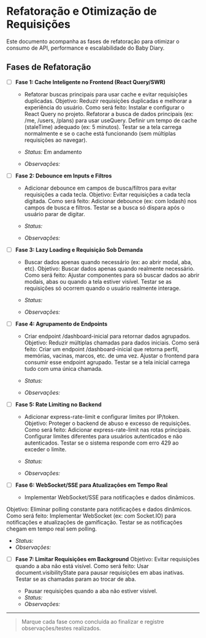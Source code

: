 # Refatoração e Otimização de Requisições

Este documento acompanha as fases de refatoração para otimizar o consumo de API, performance e escalabilidade do Baby Diary.

## Fases de Refatoração

- [ ] **Fase 1: Cache Inteligente no Frontend (React Query/SWR)**
  - Refatorar buscas principais para usar cache e evitar requisições duplicadas.
  Objetivo: Reduzir requisições duplicadas e melhorar a experiência do usuário.
Como será feito:
Instalar e configurar o React Query no projeto.
Refatorar a busca de dados principais (ex: /me, /users, /plans) para usar useQuery.
Definir um tempo de cache (staleTime) adequado (ex: 5 minutos).
Testar se a tela carrega normalmente e se o cache está funcionando (sem múltiplas requisições ao navegar).

  - _Status:_ Em andamento
  - _Observações:_

- [ ] **Fase 2: Debounce em Inputs e Filtros**
  - Adicionar debounce em campos de busca/filtros para evitar requisições a cada tecla.
  Objetivo: Evitar requisições a cada tecla digitada.
Como será feito:
Adicionar debounce (ex: com lodash) nos campos de busca e filtros.
Testar se a busca só dispara após o usuário parar de digitar.

  - _Status:_
  - _Observações:_

- [ ] **Fase 3: Lazy Loading e Requisição Sob Demanda**
  - Buscar dados apenas quando necessário (ex: ao abrir modal, aba, etc).
  Objetivo: Buscar dados apenas quando realmente necessário.
Como será feito:
Ajustar componentes para só buscar dados ao abrir modais, abas ou quando a tela estiver visível.
Testar se as requisições só ocorrem quando o usuário realmente interage.

  - _Status:_
  - _Observações:_

- [ ] **Fase 4: Agrupamento de Endpoints**
  - Criar endpoint /dashboard-inicial para retornar dados agrupados.
  Objetivo: Reduzir múltiplas chamadas para dados iniciais.
Como será feito:
Criar um endpoint /dashboard-inicial que retorna perfil, memórias, vacinas, marcos, etc. de uma vez.
Ajustar o frontend para consumir esse endpoint agrupado.
Testar se a tela inicial carrega tudo com uma única chamada.

  - _Status:_
  - _Observações:_

- [ ] **Fase 5: Rate Limiting no Backend**
  - Adicionar express-rate-limit e configurar limites por IP/token.
  Objetivo: Proteger o backend de abuso e excesso de requisições.
Como será feito:
Adicionar express-rate-limit nas rotas principais.
Configurar limites diferentes para usuários autenticados e não autenticados.
Testar se o sistema responde com erro 429 ao exceder o limite.

  - _Status:_
  - _Observações:_

- [ ] **Fase 6: WebSocket/SSE para Atualizações em Tempo Real**
  - Implementar WebSocket/SSE para notificações e dados dinâmicos.

Objetivo: Eliminar polling constante para notificações e dados dinâmicos.
Como será feito:
Implementar WebSocket (ex: com Socket.IO) para notificações e atualizações de gamificação.
Testar se as notificações chegam em tempo real sem polling.

  - _Status:_
  - _Observações:_

- [ ] **Fase 7: Limitar Requisições em Background**
Objetivo: Evitar requisições quando a aba não está visível.
Como será feito:
Usar document.visibilityState para pausar requisições em abas inativas.
Testar se as chamadas param ao trocar de aba.

  - Pausar requisições quando a aba não estiver visível.
  - _Status:_
  - _Observações:_

---

> Marque cada fase como concluída ao finalizar e registre observações/testes realizados. 